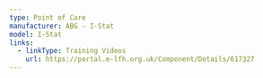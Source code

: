 ```yaml
---
type: Point of Care
manufacturer: ABG - I-Stat
model: I-Stat
links:
  - linkType: Training Videos
    url: https://portal.e-lfh.org.uk/Component/Details/617327
---
```

